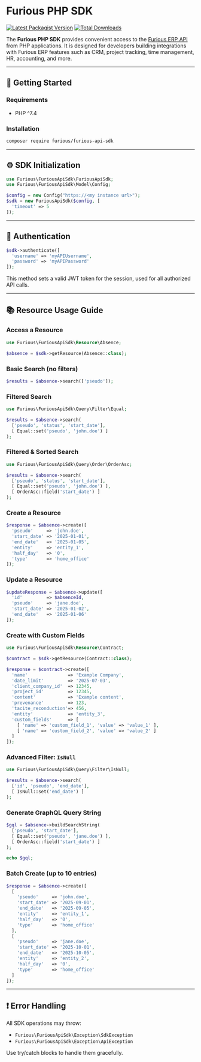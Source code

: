# Furious PHP SDK

[![Latest Packagist Version](https://img.shields.io/packagist/v/furious/furious-api-sdk?logo=github&logoColor=white&style=flat-square)](https://packagist.org/packages/furious/furious-api-sdk)
[![Total Downloads](https://img.shields.io/packagist/dt/furious/furious-api-sdk.svg?logo=github&logoColor=white&style=flat-square)](https://packagist.org/packages/furious/furious-api-sdk)

The **Furious PHP SDK** provides convenient access to the [Furious ERP API](https://furious-squad.com) from PHP applications. It is designed for developers building integrations with Furious ERP features such as CRM, project tracking, time management, HR, accounting, and more.

---

## 🚀 Getting Started

### Requirements

* PHP ^7.4

### Installation

```bash
composer require furious/furious-api-sdk
```

---

## ⚙️ SDK Initialization

```php
use Furious\FuriousApiSdk\FuriousApiSdk;
use Furious\FuriousApiSdk\Model\Config;

$config = new Config("https://<my instance url>");
$sdk = new FuriousApiSdk($config, [
  'timeout' => 5
]);
```

---

## 🔐 Authentication

```php
$sdk->authenticate([
  'username' => 'myAPIUsername',
  'password' => 'myAPIPassword'
]);
```

This method sets a valid JWT token for the session, used for all authorized API calls.

---

## 📚 Resource Usage Guide

### Access a Resource

```php
use Furious\FuriousApiSdk\Resource\Absence;

$absence = $sdk->getResource(Absence::class);
```

### Basic Search (no filters)

```php
$results = $absence->search(['pseudo']);
```

### Filtered Search

```php
use Furious\FuriousApiSdk\Query\Filter\Equal;

$results = $absence->search(
  ['pseudo', 'status', 'start_date'],
  [ Equal::set('pseudo', 'john.doe') ]
);
```

### Filtered & Sorted Search

```php
use Furious\FuriousApiSdk\Query\Order\OrderAsc;

$results = $absence->search(
  ['pseudo', 'status', 'start_date'],
  [ Equal::set('pseudo', 'john.doe') ],
  [ OrderAsc::field('start_date') ]
);
```

### Create a Resource

```php
$response = $absence->create([
  'pseudo'     => 'john.doe',
  'start_date' => '2025-01-01',
  'end_date'   => '2025-01-05',
  'entity'     => 'entity_1',
  'half_day'   => '0',
  'type'       => 'home_office'
]);
```

### Update a Resource

```php
$updateResponse = $absence->update([
  'id'         => $absenceId,
  'pseudo'     => 'jane.doe',
  'start_date' => '2025-01-02',
  'end_date'   => '2025-01-06'
]);

```

### Create with Custom Fields

```php
use Furious\FuriousApiSdk\Resource\Contract;

$contract = $sdk->getResource(Contract::class);

$response = $contract->create([
  'name'               => 'Example Company',
  'date_limit'         => '2025-07-03',
  'client_company_id'  => 12345,
  'project_id'         => 12345,
  'content'            => 'Example content',
  'prevenance'         => 123,
  'tacite_reconduction'=> 456,
  'entity'             => 'entity_3',
  'custom_fields'      => [
    [ 'name' => 'custom_field_1', 'value' => 'value_1' ],
    [ 'name' => 'custom_field_2', 'value' => 'value_2' ]
  ]
]);
```

### Advanced Filter: `IsNull`

```php
use Furious\FuriousApiSdk\Query\Filter\IsNull;

$results = $absence->search(
  ['id', 'pseudo', 'end_date'],
  [ IsNull::set('end_date') ]
);
```

### Generate GraphQL Query String

```php
$gql = $absence->buildSearchString(
  ['pseudo', 'start_date'],
  [ Equal::set('pseudo', 'jane.doe') ],
  [ OrderAsc::field('start_date') ]
);

echo $gql;
```

### Batch Create (up to 10 entries)

```php
$response = $absence->create([
  [
    'pseudo'     => 'john.doe',
    'start_date' => '2025-09-01',
    'end_date'   => '2025-09-05',
    'entity'     => 'entity_1',
    'half_day'   => '0',
    'type'       => 'home_office'
  ],
  [
    'pseudo'     => 'jane.doe',
    'start_date' => '2025-10-01',
    'end_date'   => '2025-10-05',
    'entity'     => 'entity_2',
    'half_day'   => '0',
    'type'       => 'home_office'
  ]
]);
```

---

## ❗ Error Handling

All SDK operations may throw:

* `Furious\FuriousApiSdk\Exception\SdkException`
* `Furious\FuriousApiSdk\Exception\ApiException`

Use try/catch blocks to handle them gracefully.
